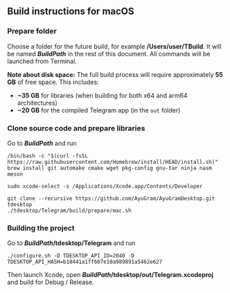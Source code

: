 ## Build instructions for macOS

### Prepare folder

Choose a folder for the future build, for example **/Users/user/TBuild**. It will be named ***BuildPath*** in the rest of this document. All commands will be launched from Terminal.

**Note about disk space:** The full build process will require approximately **55 GB** of free space. This includes:
- **~35 GB** for libraries (when building for both x64 and arm64 architectures)
- **~20 GB** for the compiled Telegram app (in the `out` folder)

### Clone source code and prepare libraries

Go to ***BuildPath*** and run

    /bin/bash -c "$(curl -fsSL https://raw.githubusercontent.com/Homebrew/install/HEAD/install.sh)"
    brew install git automake cmake wget pkg-config gnu-tar ninja nasm meson

    sudo xcode-select -s /Applications/Xcode.app/Contents/Developer

    git clone --recursive https://github.com/AyuGram/AyuGramDesktop.git tdesktop
    ./tdesktop/Telegram/build/prepare/mac.sh

### Building the project

Go to ***BuildPath*/tdesktop/Telegram** and run

    ./configure.sh -D TDESKTOP_API_ID=2040 -D TDESKTOP_API_HASH=b18441a1ff607e10a989891a5462e627

Then launch Xcode, open ***BuildPath*/tdesktop/out/Telegram.xcodeproj** and build for Debug / Release.
